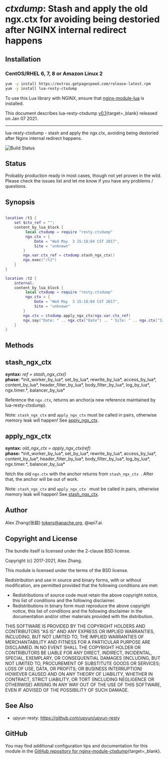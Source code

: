 # *ctxdump*: Stash and apply the old ngx.ctx for avoiding being destoried after NGINX internal redirect happens


## Installation

### CentOS/RHEL 6, 7, 8 or Amazon Linux 2

```bash
yum -y install https://extras.getpagespeed.com/release-latest.rpm
yum -y install lua-resty-ctxdump
```


To use this Lua library with NGINX, ensure that [nginx-module-lua](modules/lua.md) is installed.

This document describes lua-resty-ctxdump [v0.1](https://github.com/tokers/lua-resty-ctxdump/releases/tag/v0.1){target=_blank} 
released on Jan 07 2021.
    
<hr />

lua-resty-ctxdump - stash and apply the ngx.ctx, avoiding being destoried after Nginx internal redirect happens.

![Build Status](https://travis-ci.org/tokers/lua-resty-ctxdump.svg?branch=master)

## Status

Probably production ready in most cases, though not yet proven in the wild.  Please check the issues list and let me know if you have any problems / questions.

## Synopsis

```lua

location /t1 {
    set $ctx_ref = "";
    content_by_lua_block {
         local ctxdump = require "resty.ctxdump"
         ngx.ctx = {
             Date = "Wed May  3 15:18:04 CST 2017",
             Site = "unknown"
        }
        ngx.var.ctx_ref = ctxdump.stash_ngx_ctx()
        ngx.exec("/t2")
    }
}

location /t2 {
    internal;
    content_by_lua_block {
         local ctxdump = require "resty.ctxdump"
         ngx.ctx = {
             Date = "Wed May  3 15:18:04 CST 2017",
             Site = "unknown"
        }
        ngx.ctx = ctxdump.apply_ngx_ctx(ngx.var.ctx_ref)
        ngx.say("Date: " .. ngx.ctx["Date"] .. " Site: " .. ngx.ctx["Site"])
    }
}

```

## Methods

## stash_ngx_ctx

**syntax:** *ref = stash_ngx_ctx()* <br>
**phase:** *init_worker_by_lua\*, set_by_lua\*, rewrite_by_lua\*, access_by_lua\*,
    content_by_lua\*, header_filter_by_lua\*, body_filter_by_lua\*, log_by_lua\*,
    ngx.timer.\*, balancer_by_lua\* 
    
Reference the `ngx.ctx`, returns an anchor(a new reference maintained by lua-resty-ctxdump).

Note: `stash_ngx_ctx` and `apply_ngx_ctx` must be called in pairs, otherwise memory leak will happen! See [apply_ngx_ctx](#apply_ngx_ctx).

## apply_ngx_ctx

**syntax:** *old_ngx_ctx = apply_ngx_ctx(ref)* <br>
**phase:** *init_worker_by_lua\*, set_by_lua\*, rewrite_by_lua\*, access_by_lua\*,
    content_by_lua\*, header_filter_by_lua\*, body_filter_by_lua\*, log_by_lua\*,
    ngx.timer.\*, balancer_by_lua\* 
    
fetch the old `ngx.ctx` with the anchor returns from `stash_ngx_ctx `. After that, the anchor will be out of work.

Note: `stash_ngx_ctx` and `apply_ngx_ctx ` must be called in pairs, otherwise memory leak will happen! See [stash_ngx_ctx](#stash_ngx_ctx).


## Author

Alex Zhang(张超) tokers@apache.org, @api7.ai.


## Copyright and License

The bundle itself is licensed under the 2-clause BSD license.

Copyright (c) 2017-2021, Alex Zhang.

This module is licensed under the terms of the BSD license.

Redistribution and use in source and binary forms, with or without
modification, are permitted provided that the following conditions are
met:

* Redistributions of source code must retain the above copyright notice, this
list of conditions and the following disclaimer.
* Redistributions in binary form must reproduce the above copyright notice, this
list of conditions and the following disclaimer in the documentation and/or
other materials provided with the distribution.


THIS SOFTWARE IS PROVIDED BY THE COPYRIGHT HOLDERS AND CONTRIBUTORS "AS IS" AND ANY EXPRESS OR IMPLIED WARRANTIES, INCLUDING, BUT NOT LIMITED
TO, THE IMPLIED WARRANTIES OF MERCHANTABILITY AND FITNESS FOR A PARTICULAR PURPOSE ARE DISCLAIMED. IN NO EVENT SHALL THE COPYRIGHT
HOLDER OR CONTRIBUTORS BE LIABLE FOR ANY DIRECT, INDIRECT, INCIDENTAL, SPECIAL, EXEMPLARY, OR CONSEQUENTIAL DAMAGES (INCLUDING, BUT NOT LIMITED
TO, PROCUREMENT OF SUBSTITUTE GOODS OR SERVICES; LOSS OF USE, DATA, OR PROFITS; OR BUSINESS INTERRUPTION) HOWEVER CAUSED AND ON ANY
THEORY OF LIABILITY, WHETHER IN CONTRACT, STRICT LIABILITY, OR TORT (INCLUDING NEGLIGENCE OR OTHERWISE) ARISING IN ANY WAY OUT OF THE USE OF
THIS SOFTWARE, EVEN IF ADVISED OF THE POSSIBILITY OF SUCH DAMAGE.

## See Also

* upyun-resty: https://github.com/upyun/upyun-resty

## GitHub

You may find additional configuration tips and documentation for this module in the [GitHub repository for 
nginx-module-ctxdump](https://github.com/tokers/lua-resty-ctxdump){target=_blank}.